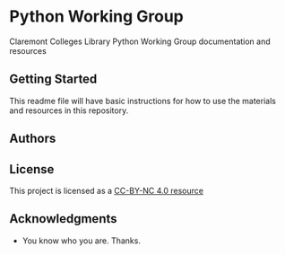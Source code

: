 # Python Working Group
Claremont Colleges Library Python Working Group documentation and resources

## Getting Started

This readme file will have basic instructions for how to use the materials and resources in this repository.

## Authors


## License

This project is licensed as a [CC-BY-NC 4.0 resource](https://creativecommons.org/licenses/by-nc/4.0/)

## Acknowledgments

* You know who you are. Thanks.
